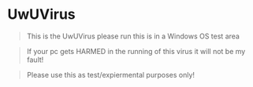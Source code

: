 # UwUVirus

> This is the UwUVirus please run this is in a Windows OS test area 

> If your pc gets HARMED in the running of this virus it will not be my fault!

> Please use this as test/expiermental purposes only!
